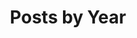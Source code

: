 ---
title: "Posts by Year"
permalink: /year-archive/
layout: posts
author_profile: true
toc: true
---